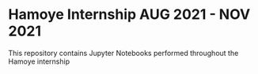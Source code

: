 # Hamoye Internship AUG 2021 - NOV 2021
This repository contains Jupyter Notebooks performed throughout the Hamoye internship
